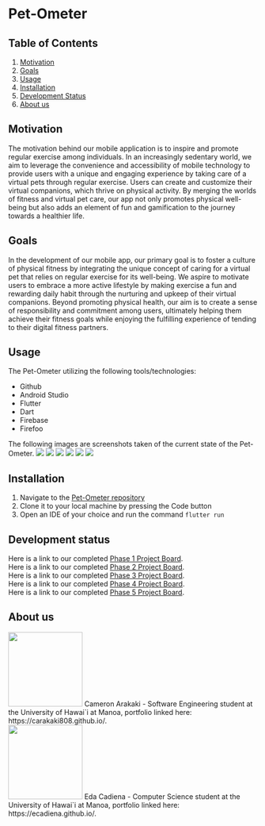 # Pet-Ometer

## Table of Contents
1. [Motivation](#motivation)
2. [Goals](#goals)
3. [Usage](#usage)
4. [Installation](#installation)
5. [Development Status](#development-status)
6. [About us](#about-us)

## Motivation

The motivation behind our mobile application is to inspire and promote regular exercise among individuals. In an increasingly sedentary world, we aim to leverage the convenience and accessibility of mobile technology to provide users with a unique and engaging experience by taking care of a virtual pets through regular exercise. Users can create and customize their virtual companions, which thrive on physical activity. By merging the worlds of fitness and virtual pet care, our app not only promotes physical well-being but also adds an element of fun and gamification to the journey towards a healthier life.

## Goals
In the development of our mobile app, our primary goal is to foster a culture of physical fitness by integrating the unique concept of caring for a virtual pet that relies on regular exercise for its well-being. We aspire to motivate users to embrace a more active lifestyle by making exercise a fun and rewarding daily habit through the nurturing and upkeep of their virtual companions. Beyond promoting physical health, our aim is to create a sense of responsibility and commitment among users, ultimately helping them achieve their fitness goals while enjoying the fulfilling experience of tending to their digital fitness partners.

## Usage
The Pet-Ometer utilizing the following tools/technologies:
- Github
- Android Studio
- Flutter
- Dart
- Firebase
- Firefoo

The following images are screenshots taken of the current state of the Pet-Ometer.
<img class="ui large image" src="images/phase1/splash.png">
<img class="ui large image" src="images/phase1/login.png">
<img class="ui large image" src="images/phase1/phase_1_home.png">
<img class="ui large image" src="images/phase1/phase_1_history.png">
<img class="ui large image" src="images/phase1/phase_1_challenges.png">
<img class="ui large image" src="images/phase1/settings_page.png">

## Installation
1. Navigate to the [Pet-Ometer repository](https://github.com/Pet-Ometer/App)
2. Clone it to your local machine by pressing the Code button
3. Open an IDE of your choice and run the command ```flutter run```

## Development status 
Here is a link to our completed [Phase 1 Project Board](https://github.com/orgs/Pet-Ometer/projects/1).
<br>
Here is a link to our completed [Phase 2 Project Board](https://github.com/orgs/Pet-Ometer/projects/2).
<br>
Here is a link to our completed [Phase 3 Project Board](https://github.com/orgs/Pet-Ometer/projects/3).
<br>
Here is a link to our completed [Phase 4 Project Board](https://github.com/orgs/Pet-Ometer/projects/4).
<br>
Here is a link to our completed [Phase 5 Project Board](https://github.com/orgs/Pet-Ometer/projects/6).

## About us
<img class="ui small image" src="images/phase1/cameron_arakaki.png" width='150' height='150'>
Cameron Arakaki - Software Engineering student at the University of Hawai`i at Manoa, portfolio linked here: https://carakaki808.github.io/.

<br>

<img class="ui small image" src="images/phase1/eda_cadiena.jfif" width='150' height='150'>
Eda Cadiena - Computer Science student at the University of Hawai`i at Manoa, portfolio linked here: https://ecadiena.github.io/.
